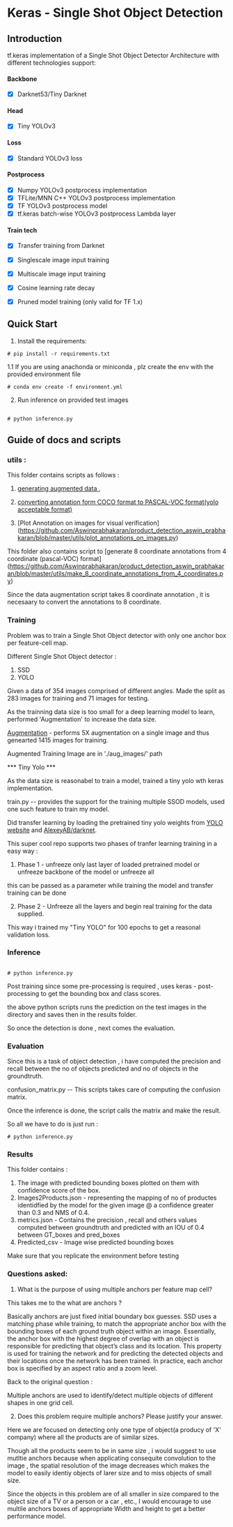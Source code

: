 # Keras - Single Shot Object Detection

## Introduction

tf.keras implementation of a Single Shot Object Detector Architecture with different technologies support:

#### Backbone
- [x] Darknet53/Tiny Darknet

#### Head
- [x] Tiny YOLOv3

#### Loss
- [x] Standard YOLOv3 loss

#### Postprocess
- [x] Numpy YOLOv3 postprocess implementation
- [x] TFLite/MNN C++ YOLOv3 postprocess implementation
- [x] TF YOLOv3 postprocess model
- [x] tf.keras batch-wise YOLOv3 postprocess Lambda layer

#### Train tech
- [x] Transfer training from Darknet
- [x] Singlescale image input training
- [x] Multiscale image input training
- [x] Cosine learning rate decay
- [x] Pruned model training (only valid for TF 1.x)


## Quick Start

1. Install the requirements:

```
# pip install -r requirements.txt

```

1.1 If you are using anachonda or miniconda , plz create the env with the provided environment file

```
# conda env create -f environment.yml

```

2. Run inference on provided test images

```

# python inference.py

```


## Guide of docs and scripts


### utils :

This folder contains scripts as follows :

1. [generating augmented data ](https://github.com/Aswinprabhakaran/product_detection_aswin_prabhakaran/blob/master/utils/run_augmentation.py),

2. [converting annotation form COCO format to PASCAL-VOC format(yolo acceptable format)](https://github.com/Aswinprabhakaran/product_detection_aswin_prabhakaran/blob/master/utils/create_pascal_VOC_format_annotations.py) 

3. [Plot Annotation on images for visual verification] (https://github.com/Aswinprabhakaran/product_detection_aswin_prabhakaran/blob/master/utils/plot_annotations_on_images.py)

This folder also contains script to 
[generate 8 coordinate annotations from 4 coordinate (pascal-VOC) format] (https://github.com/Aswinprabhakaran/product_detection_aswin_prabhakaran/blob/master/utils/make_8_coordinate_annotations_from_4_coordinates.py)

Since the data augmentation script takes 8 coordinate annotation , it is necesaary to convert the annotations to 8 coordinate.

### Training

Problem was to train a Single Shot Object detector with only one anchor box per feature-cell map.

Different Single Shot Object detector :

1. SSD
2. YOLO


Given a data of 354 images comprised of different angles. Made the split as 283 images for training and 71 images for testing.

As the trainning data size is too small for a deep learning model to learn, performed 'Augmentation' to increase the data size.

[Augmentation](https://github.com/Aswinprabhakaran/product_detection_aswin_prabhakaran/blob/master/utils/augmentation_script.py) - performs 5X augmentation on a single image and thus genearted 1415 images for training.
 
Augmented Training Image are in './aug_images/' path


*** Tiny Yolo ***


As the data size is reasonabel to train a model, trained a tiny yolo wth keras implementation.

train.py -- provides the support for the training multiple SSOD models, used one such feature to train my model.

Did transfer learning by loading the pretrained tiny yolo weights from [YOLO website](http://pjreddie.com/darknet/yolo/) and [AlexeyAB/darknet](https://github.com/AlexeyAB/darknet).




This super cool repo supports two phases of tranfer learning training in a easy way :

1. Phase 1 - unfreeze only last layer of loaded pretrained model or unfreeze backbone of the model or unfreeze all

this can be passed as a parameter while training the model and transfer training can be done

2. Phase 2 - Unfreeze all the layers and begin real training for the data supplied.

This way i trained my "Tiny YOLO" for 100 epochs to get a reasonal validation loss. 


### Inference 

```

# python inference.py

```

Post training since some pre-processing is required , uses keras - post-processing to get the bounding box and class scores.

the above python scripts runs the prediction on the test images in the directory and saves then in the results folder.

So once the detection is done , next comes the evaluation.

### Evaluation


Since this is a task of object detection , i have computed the precision and recall between the no of objects predicted and no of objects in the groundtruth.

confusion_matrix.py -- This scripts takes care of computing the confusion matrix.

Once the inference is done, the script calls the matrix and make the result.

So all we have to do is just run :

```
# python inference.py

```

### Results 

This folder contains :

1. The image with predicted bounding boxes plotted on them with confidence score of the box.
2. Images2Products.json - representing the mapping of no of productes identidfied by the model for the given image @ a confidence greater than 0.3 and NMS of 0.4.
3. metrics.json - Contains the precision , recall and others values computed between groundtruth and predicted with an IOU of 0.4 between GT_boxes and pred_boxes
4. Predicted_csv - Image wise predicted bounding boxes


Make sure that you replicate the environment before testing



### Questions asked:

1. What is the purpose of using multiple anchors per feature map cell? 

This takes me to the what are anchors ?

Basically anchors are just fixed initial boundary box guesses.
SSD uses a matching phase while training, to match the appropriate anchor box with the bounding boxes of each ground truth object within an image. Essentially, the anchor box with the highest degree of overlap with an object is responsible for predicting that object’s class and its location. This property is used for training the network and for predicting the detected objects and their locations once the network has been trained. In practice, each anchor box is specified by an aspect ratio and a zoom level.

Back to the original question : 

Multiple anchors are used to identify/detect multiple objects of different shapes in one grid cell. 

2. Does this problem require multiple anchors? Please justify your answer.

Here we are focused on detecting only one type of object(a producy of 'X' company) where all the products are of similar sizes.

Though all the products seem to be in same size , i would suggest to use mutltie anchors because when applicating consequite convolution to the image , 
the spatial resolution of the image decreases which makes the model to easily identiy objects of larer size and to miss objects of small size.

Since the objects in this problem are of all smaller in size compared to the object size of a TV or a person or a car , etc., I would encourage to use multile anchors boxes of appropriate Width and height to get a better performance model.









  

